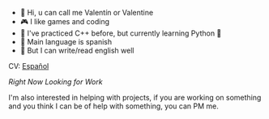- 👋 Hi, u can call me Valentín or Valentine
- 🎮 I like games and coding
- 🌱 I've practiced C++ before, but currently learning Python 🐍
- 💬 Main language is spanish
- 📃 But I can write/read english well

CV: [Español](https://drive.google.com/file/d/1Fu1xF_cD91jCwQR8hX77DTnINzC6IMhF/view?usp=drive_link "Español")

*Right Now Looking for Work*

I'm also interested in helping with projects, if you are working on something and you think I can be of help with something, you can PM me.

<!---
ZeloZalis/ZeloZalis is a ✨ special ✨ repository because its `README.md` (this file) appears on your GitHub profile.
You can click the Preview link to take a look at your changes.
--->
